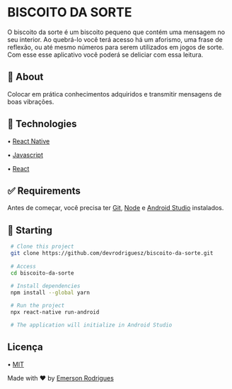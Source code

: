 
# BISCOITO DA SORTE

O biscoito da sorte é um biscoito pequeno que contém uma mensagem no seu interior. Ao quebrá-lo você terá acesso há um aforismo, uma frase de reflexão, ou até mesmo números para serem utilizados em jogos de sorte. Com esse esse aplicativo você poderá se deliciar com essa leitura.

## 🎯 About
Colocar em prática conhecimentos adquiridos e transmitir mensagens de boas vibrações.

## 🚀 Technologies
• [React Native](https://reactnative.dev)

• [Javascript](https://www.javascript.com)

• [React](https://pt-br.reactjs.org)

## ✅ Requirements

Antes de começar, você precisa ter [Git](https://git-scm.com), [Node](https://nodejs.org/en/) e [Android Studio](https://developer.android.com/studio) instalados.

## 🏁 Starting

```bash 
 # Clone this project
 git clone https://github.com/devrodriguesz/biscoito-da-sorte.git
  
 # Access
 cd biscoito-da-sorte
  
 # Install dependencies
 npm install --global yarn

 # Run the project
 npx react-native run-android

 # The application will initialize in Android Studio
```

## Licença

• [MIT](https://choosealicense.com/licenses/mit/)

Made with ❤️ by [Emerson Rodrigues](https://github.com/devrodriguesz/)